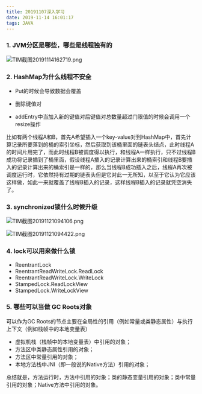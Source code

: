 ```yaml
---
title: 20191107深入学习
date: 2019-11-14 16:01:17
tags: JAVA
---
```


### 1.  JVM分区是哪些，哪些是线程独有的

![TIM截图20191114162719.png](http://ww1.sinaimg.cn/large/aacc02d8ly1g8xnp68hsgj209q084750.jpg)

### 2. HashMap为什么线程不安全

- Put的时候会导致数据会覆盖

-  删除键值对 

-  addEntry中当加入新的键值对后键值对总数量超过门限值的时候会调用一个resize操作 

  比如有两个线程A和B，首先A希望插入一个key-value对到HashMap中，首先计算记录所要落到的桶的索引坐标，然后获取到该桶里面的链表头结点，此时线程A的时间片用完了，而此时线程B被调度得以执行，和线程A一样执行，只不过线程B成功将记录插到了桶里面，假设线程A插入的记录计算出来的桶索引和线程B要插入的记录计算出来的桶索引是一样的，那么当线程B成功插入之后，线程A再次被调度运行时，它依然持有过期的链表头但是它对此一无所知，以至于它认为它应该这样做，如此一来就覆盖了线程B插入的记录，这样线程B插入的记录就凭空消失了。

### 3. synchronized锁什么时候升级

![TIM截图20191121094106.png](http://ww1.sinaimg.cn/large/aacc02d8ly1g95f1ec5vej20nc0c2t99.jpg)

![TIM截图20191121094422.png](http://ww1.sinaimg.cn/large/aacc02d8ly1g95f29kxcaj20n608uglt.jpg)

### 4. lock可以用来做什么锁

- ReentrantLock
- ReentrantReadWriteLock.ReadLock
- ReentrantReadWriteLock.WriteLock
- StampedLock.ReadLockView
- StampedLock.WriteLockView

### 5. 哪些可以当做 GC Roots对象 

可以作为GC Roots的节点主要在全局性的引用（例如常量或类静态属性）与执行上下文（例如栈帧中的本地变量表）

- 虚拟机栈（栈帧中的本地变量表）中引用的对象；
- 方法区中类静态属性引用的对象；
- 方法区中常量引用的对象；
- 本地方法栈中JNI（即一般说的Native方法）引用的对象；

总结就是，方法运行时，方法中引用的对象；类的静态变量引用的对象；类中常量引用的对象；Native方法中引用的对象。